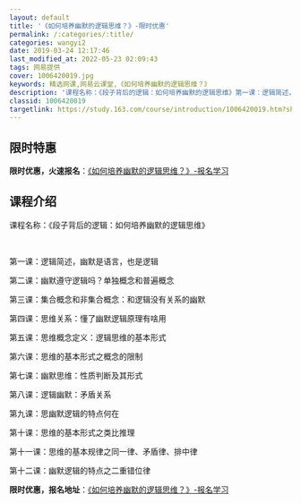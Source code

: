 ```yaml
---
layout: default
title: '《如何培养幽默的逻辑思维？》-限时优惠'
permalink: /:categories/:title/
categories: wangyi2
date: 2019-03-24 12:17:46
last_modified_at: 2022-05-23 02:09:43
tags: 网易提供
cover: 1006420019.jpg
keywords: 精选网课,网易云课堂,《如何培养幽默的逻辑思维？》
description: '课程名称：《段子背后的逻辑：如何培养幽默的逻辑思维》第一课：逻辑简述，幽默是语言，也是逻辑第二课：幽默遵守逻辑吗？单独概'
classid: 1006420019
targetlink: https://study.163.com/course/introduction/1006420019.htm?share=1&shareId=1025206652&utm_campaign=share&utm_medium=iphoneShare&utm_source=&utm_u=1025206652
---
```


## 限时特惠

**限时优惠，火速报名**：[《如何培养幽默的逻辑思维？》-报名学习](https://study.163.com/course/introduction/1006420019.htm?share=1&shareId=1025206652&utm_campaign=share&utm_medium=iphoneShare&utm_source=&utm_u=1025206652)

## 课程介绍

课程名称：《段子背后的逻辑：如何培养幽默的逻辑思维》

 

第一课：逻辑简述，幽默是语言，也是逻辑

第二课：幽默遵守逻辑吗？单独概念和普遍概念

第三课：集合概念和非集合概念：和逻辑没有关系的幽默

第四课：思维关系：懂了幽默逻辑原理有啥用

第五课：思维概念定义：逻辑思维的基本形式

第六课：思维的基本形式之概念的限制

第七课：幽默思维：性质判断及其形式

第八课：逻辑幽默：矛盾关系

第九课：思幽默逻辑的特点何在

第十课：思维的基本形式之类比推理

第十一课：思维的基本规律之同一律、矛盾律、排中律

第十二课：幽默逻辑的特点之二重错位律

**限时优惠，报名地址**：[《如何培养幽默的逻辑思维？》-报名学习](https://study.163.com/course/introduction/1006420019.htm?share=1&shareId=1025206652&utm_campaign=share&utm_medium=iphoneShare&utm_source=&utm_u=1025206652)

